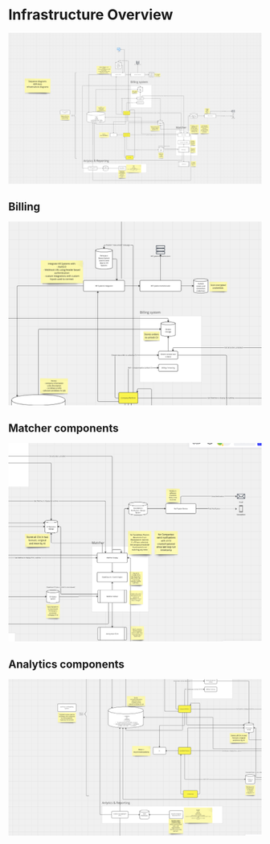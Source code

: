 # Infrastructure Overview

![Overview](images/overview.png)

## Billing
![Overview](images/billing.png)

## Matcher components
![Overview](images/matcher.png)

## Analytics components
![Overview](images/analitics.png)

